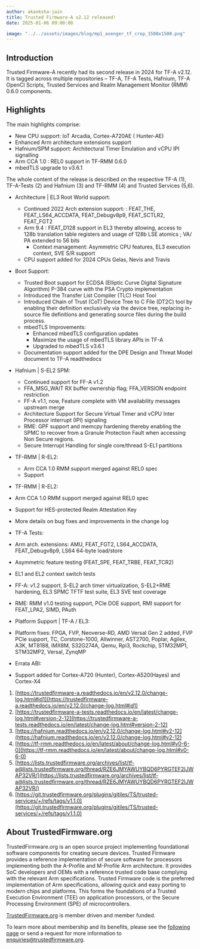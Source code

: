 ```yaml
---
author: akanksha-jain
title: Trusted Firmware-A v2.12 released!
date: 2025-01-06 09:00:00

image: "../../assets/images/blog/mp1_avenger_tf_crop_1500x1500.png"
---
```


## Introduction

Trusted Firmware-A recently had its second release in 2024 for TF-A v2.12. 
It is tagged across multiple repositories – TF-A, TF-A Tests, Hafnium, TF-A OpenCI Scripts, Trusted Services and Realm Management Monitor (RMM) 0.6.0 components.

## Highlights

The main highlights comprise:

- New CPU support: IoT Arcadia, Cortex-A720AE ( Hunter-AE)
- Enhanced Arm architecture extensions support
- Hafnium/SPM support: Architectural Timer Emulation and vCPU IPI signalling
- Arm CCA 1.0 : REL0 support in TF-RMM 0.6.0
- mbedTLS upgrade to v3.6.1

The whole content of the release is described on the respective TF-A (1), TF-A-Tests (2) and Hafnium (3) and TF-RMM (4) and Trusted Services (5,6).

- Architecture | EL3 Root World support:
  - Continued 2022 Arch extension support: : FEAT_THE, FEAT_LS64_ACCDATA, FEAT_Debugv8p9, FEAT_SCTLR2, FEAT_FGT2
  - Arm 9.4 : FEAT_D128 support in EL3 thereby allowing, access to 128b translation table registers and usage of 128b LSE atomics ; VA/ PA extended to 56 bits 
 	- Context management: Asymmetric CPU features, EL3 execution context, SVE S/R support
  -	CPU support added for 2024 CPUs Gelas, Nevis and Travis 
- Boot Support: 
  - Trusted Boot support for ECDSA (Elliptic Curve Digital Signature Algorithm) P-384 curve with the PSA Crypto implementation
  - Introduced the Transfer List Compiler (TLC) Host Tool
  - Introduced Chain of Trust (CoT) Device Tree to C File (DT2C) tool by enabling their definition exclusively via the device tree, replacing in-source file definitions and generating source files during the build process.
  - mbedTLS Improvements:
    - Enhanced mbedTLS configuration updates
    -	Maximize the usage of mbedTLS library APIs in TF-A 
    -	Upgraded to mbedTLS v3.6.1
  -	Documentation support added for the DPE Design and Threat Model document to TF-A readthedocs 
- Hafnium | S-EL2 SPM:
  -	Continued support for FF-A v1.2 
  - FFA_MSG_WAIT RX buffer ownership flag; FFA_VERSION endpoint restriction
  - FF-A v1.1, now, Feature complete with VM availability messages upstream merge
  - Architecture Support for Secure Virtual Timer and vCPU Inter Processor interrupt (IPI) signaling
  - RME: GPF support and memcpy hardening thereby enabling the SPMC to recover from a Granule Protection Fault when accessing Non Secure regions.
  -	Secure Interrupt Handling for single core/thread S-EL1 partitions
- TF-RMM | R-EL2:
  - Arm CCA 1.0 RMM support merged against REL0 spec
  - Support
-	TF-RMM | R-EL2:
  - Arm CCA 1.0 RMM support merged against REL0 spec
  -	Support for HES-protected Realm Attestation Key 
  -	More details on bug fixes and improvements in the change log
-	TF-A Tests: 
  -	Arm arch. extensions: AMU, FEAT_FGT2, LS64_ACCDATA, FEAT_Debugv8p9, LS64 64-byte load/store
  -	Asymmetric feature testing (FEAT_SPE, FEAT_TRBE, FEAT_TCR2)
  -	EL1 and EL2 context switch tests
  -	FF-A: v1.2 support, S-EL2 arch timer virtualization, S-EL2+RME hardening, EL3 SPMC TFTF test suite, EL3 SVE test coverage
  -	RME: RMM v1.0 testing support, PCIe DOE support, RMI support for FEAT_LPA2, SIMD, PAuth

-	Platform Support | TF-A / EL3: 
  -	Platform fixes: FPGA, FVP, Neoverse-RD, AMD Versal Gen 2 added, FVP PCIe support, TC, Corstone-1000, Allwinner, AST2700, Poplar, Agilex, A3K, MT8188, iMX8M, S32G274A, Qemu, Rpi3, Rockchip, STM32MP1, STM32MP2, Versal, ZynqMP

-	Errata ABI:
  -	Support added for Cortex-A720 (Hunter), Cortex-A520(Hayes) and Cortex-X4 

1.	[https://trustedfirmware-a.readthedocs.io/en/v2.12.0/change-log.html#id1](https://trustedfirmware-a.readthedocs.io/en/v2.12.0/change-log.html#id1)
2.	[https://trustedfirmware-a-tests.readthedocs.io/en/latest/change-log.html#version-2-12](https://trustedfirmware-a-tests.readthedocs.io/en/latest/change-log.html#version-2-12)
3.	[https://hafnium.readthedocs.io/en/v2.12.0/change-log.html#v2-12](https://hafnium.readthedocs.io/en/v2.12.0/change-log.html#v2-12)
4.	[https://tf-rmm.readthedocs.io/en/latest/about/change-log.html#v0-6-0](https://tf-rmm.readthedocs.io/en/latest/about/change-log.html#v0-6-0)
5.	[https://lists.trustedfirmware.org/archives/list/tf-a@lists.trustedfirmware.org/thread/RZE6JMYAWUYBQD6PYRGTEF2IJWAP32VR/](https://lists.trustedfirmware.org/archives/list/tf-a@lists.trustedfirmware.org/thread/RZE6JMYAWUYBQD6PYRGTEF2IJWAP32VR/)
6.	[https://git.trustedfirmware.org/plugins/gitiles/TS/trusted-services/+/refs/tags/v1.1.0](https://git.trustedfirmware.org/plugins/gitiles/TS/trusted-services/+/refs/tags/v1.1.0)


## About TrustedFirmware.org

TrustedFirmware.org is an open source project implementing foundational software components for creating secure devices. Trusted Firmware provides a reference implementation of secure software for processors implementing both the A-Profile and M-Profile Arm architecture. It provides SoC developers and OEMs with a reference trusted code base complying with the relevant Arm specifications. Trusted Firmware code is the preferred implementation of Arm specifications, allowing quick and easy porting to modern chips and platforms. This forms the foundations of a Trusted Execution Environment (TEE) on application processors, or the Secure Processing Environment (SPE) of microcontrollers.

[TrustedFirmware.org](https://www.trustedfirmware.org) is member driven and member funded.

To learn more about membership and its benefits, please see the [following page](/about) or send a request for more information to enquiries@trustedfirmware.org.
